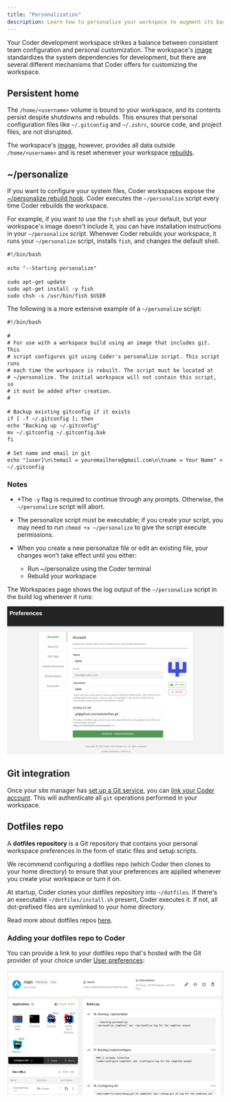 ```yaml
---
title: "Personalization"
description: Learn how to personalize your workspace to augment its base image.
---
```


Your Coder development workspace strikes a balance between consistent team
configuration and personal customization. The workspace's
[image](../images/index.md) standardizes the system dependencies for
development, but there are several different mechanisms that Coder offers for
customizing the workspace.

## Persistent home

The `/home/<username>` volume is bound to your workspace, and its contents
persist despite shutdowns and rebuilds. This ensures that personal configuration
files like `~/.gitconfig` and `~/.zshrc`, source code, and project files, are
not disrupted.

The workspace's [image](../images/index.md), however, provides all data outside
`/home/<username>` and is reset whenever your workspace
[rebuilds](./lifecycle.md).

## ~/personalize

If you want to configure your system files, Coder workspaces expose the
[~/personalize rebuild hook](./lifecycle.md#hooks). Coder executes the
`~/personalize` script every time Coder rebuilds the workspace.

For example, if you want to use the `fish` shell as your default, but your
workspace's image doesn't include it, you can have installation instructions in
your `~/personalize` script. Whenever Coder rebuilds your workspace, it runs
your `~/personalize` script, installs `fish`, and changes the default shell.

```console
#!/bin/bash

echo "--Starting personalize"

sudo apt-get update
sudo apt-get install -y fish
sudo chsh -s /usr/bin/fish $USER
```

The following is a more extensive example of a `~/personalize` script:

```console
#!/bin/bash

#
# For use with a workspace build using an image that includes git. This
# script configures git using Coder's personalize script. This script runs
# each time the workspace is rebuilt. The script must be located at
# ~/personalize. The initial workspace will not contain this script, so
# it must be added after creation.
#

# Backup existing gitconfig if it exists
if [ -f ~/.gitconfig ]; then
echo "Backing up ~/.gitconfig"
mv ~/.gitconfig ~/.gitconfig.bak
fi

# Set name and email in git
echo "[user]\n\temail = youremailhere@gmail.com\n\tname = Your Name" > ~/.gitconfig
```

### Notes

- \*The `-y` flag is required to continue through any prompts. Otherwise, the
  `~/personalize` script will abort.
- The personalize script must be executable; if you create your script, you may
  need to run `chmod +x ~/personalize` to give the script execute permissions.
- When you create a new personalize file or edit an existing file, your changes
  won't take effect until you either:

  - Run ~/personalize using the Coder terminal
  - Rebuild your workspace

The Workspaces page shows the log output of the `~/personalize` script in the
build log whenever it runs:

![~/personalize log output](../assets/personalize-log.png)

## Git integration

Once your site manager has [set up a Git service](../admin/git.md), you can
[link your Coder account](preferences.md#linked-accounts). This will
authenticate all `git` operations performed in your workspace.

## Dotfiles repo

A **dotfiles repository** is a Git repository that contains your personal
workspace preferences in the form of static files and setup scripts.

We recommend configuring a dotfiles repo (which Coder then clones to your home
directory) to ensure that your preferences are applied whenever you create your
workspace or turn it on.

At startup, Coder clones your dotfiles repository into `~/dotfiles`. If there's
an executable `~/dotfiles/install.sh` present, Coder executes it. If not, all
dot-prefixed files are symlinked to your home directory.

Read more about dotfiles repos [here](http://dotfiles.github.io/).

### Adding your dotfiles repo to Coder

You can provide a link to your dotfiles repo that's hosted with the Git provider
of your choice under [User preferences](preferences.md):

![Dotfiles preferences](../assets/dotfiles-preferences.png)
